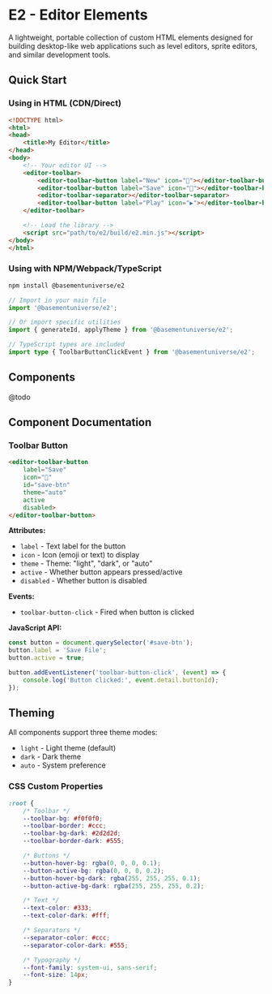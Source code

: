# E2 - Editor Elements

A lightweight, portable collection of custom HTML elements designed for building desktop-like web applications such as level editors, sprite editors, and similar development tools.

## Quick Start

### Using in HTML (CDN/Direct)

```html
<!DOCTYPE html>
<html>
<head>
    <title>My Editor</title>
</head>
<body>
    <!-- Your editor UI -->
    <editor-toolbar>
        <editor-toolbar-button label="New" icon="📄"></editor-toolbar-button>
        <editor-toolbar-button label="Save" icon="💾"></editor-toolbar-button>
        <editor-toolbar-separator></editor-toolbar-separator>
        <editor-toolbar-button label="Play" icon="▶️"></editor-toolbar-button>
    </editor-toolbar>

    <!-- Load the library -->
    <script src="path/to/e2/build/e2.min.js"></script>
</body>
</html>
```

### Using with NPM/Webpack/TypeScript

```bash
npm install @basementuniverse/e2
```

```typescript
// Import in your main file
import '@basementuniverse/e2';

// Or import specific utilities
import { generateId, applyTheme } from '@basementuniverse/e2';

// TypeScript types are included
import type { ToolbarButtonClickEvent } from '@basementuniverse/e2';
```

## Components

@todo

## Component Documentation

### Toolbar Button

```html
<editor-toolbar-button
    label="Save"
    icon="💾"
    id="save-btn"
    theme="auto"
    active
    disabled>
</editor-toolbar-button>
```

**Attributes:**
- `label` - Text label for the button
- `icon` - Icon (emoji or text) to display
- `theme` - Theme: "light", "dark", or "auto"
- `active` - Whether button appears pressed/active
- `disabled` - Whether button is disabled

**Events:**
- `toolbar-button-click` - Fired when button is clicked

**JavaScript API:**
```javascript
const button = document.querySelector('#save-btn');
button.label = 'Save File';
button.active = true;

button.addEventListener('toolbar-button-click', (event) => {
    console.log('Button clicked:', event.detail.buttonId);
});
```

## Theming

All components support three theme modes:

- `light` - Light theme (default)
- `dark` - Dark theme
- `auto` - System preference

### CSS Custom Properties

```css
:root {
    /* Toolbar */
    --toolbar-bg: #f0f0f0;
    --toolbar-border: #ccc;
    --toolbar-bg-dark: #2d2d2d;
    --toolbar-border-dark: #555;

    /* Buttons */
    --button-hover-bg: rgba(0, 0, 0, 0.1);
    --button-active-bg: rgba(0, 0, 0, 0.2);
    --button-hover-bg-dark: rgba(255, 255, 255, 0.1);
    --button-active-bg-dark: rgba(255, 255, 255, 0.2);

    /* Text */
    --text-color: #333;
    --text-color-dark: #fff;

    /* Separators */
    --separator-color: #ccc;
    --separator-color-dark: #555;

    /* Typography */
    --font-family: system-ui, sans-serif;
    --font-size: 14px;
}
```
